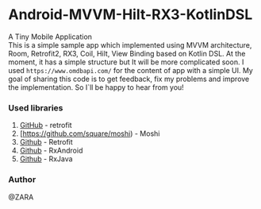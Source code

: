 # Android-MVVM-Hilt-RX3-KotlinDSL


A Tiny Mobile Application
<br>
This is a simple sample app which implemented using MVVM architecture,
 Room, Retrofit2, RX3, Coil, Hilt, View Binding based on Kotlin DSL.
At the moment, it has a simple structure but It will be more complicated soon.
I used `https://www.omdbapi.com/` for the content of app with a simple UI.
My goal of sharing this code is to get feedback, fix my problems and improve the implementation.
So I`ll be happy to hear from you!




### Used libraries

1. [GitHub](http://square.github.io/retrofit/) - retrofit
2. [https://github.com/square/moshi) - Moshi
3. [Github](https://github.com/square/retrofit) - Retrofit
4. [Github](https://github.com/ReactiveX/RxAndroid) - RxAndroid
5. [Github](https://github.com/ReactiveX/RxJava) - RxJava


### Author

@ZARA